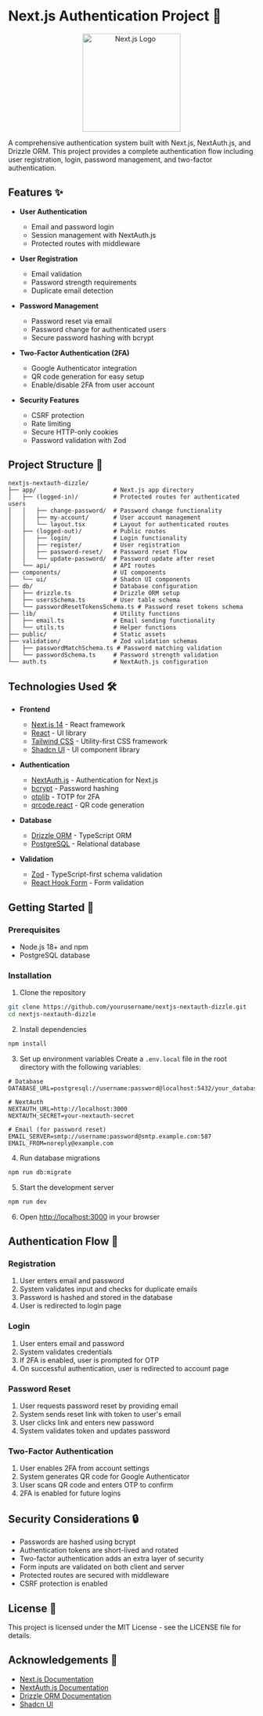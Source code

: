 # Next.js Authentication Project 🚀

<p align="center">
  <img src="https://cdn.freelogovectors.net/wp-content/uploads/2023/09/next-js-logo-freelogovectors.net_.png" alt="Next.js Logo" width="200">
</p>

A comprehensive authentication system built with Next.js, NextAuth.js, and Drizzle ORM. This project provides a complete authentication flow including user registration, login, password management, and two-factor authentication.

## Features ✨

- **User Authentication**
  - Email and password login
  - Session management with NextAuth.js
  - Protected routes with middleware

- **User Registration**
  - Email validation
  - Password strength requirements
  - Duplicate email detection

- **Password Management**
  - Password reset via email
  - Password change for authenticated users
  - Secure password hashing with bcrypt

- **Two-Factor Authentication (2FA)**
  - Google Authenticator integration
  - QR code generation for easy setup
  - Enable/disable 2FA from user account

- **Security Features**
  - CSRF protection
  - Rate limiting
  - Secure HTTP-only cookies
  - Password validation with Zod

## Project Structure 📁

```
nextjs-nextauth-dizzle/
├── app/                      # Next.js app directory
│   ├── (logged-in)/          # Protected routes for authenticated users
│   │   ├── change-password/  # Password change functionality
│   │   ├── my-account/       # User account management
│   │   └── layout.tsx        # Layout for authenticated routes
│   ├── (logged-out)/         # Public routes
│   │   ├── login/            # Login functionality
│   │   ├── register/         # User registration
│   │   ├── password-reset/   # Password reset flow
│   │   └── update-password/  # Password update after reset
│   └── api/                  # API routes
├── components/               # UI components
│   └── ui/                   # Shadcn UI components
├── db/                       # Database configuration
│   ├── drizzle.ts            # Drizzle ORM setup
│   ├── usersSchema.ts        # User table schema
│   └── passwordResetTokensSchema.ts # Password reset tokens schema
├── lib/                      # Utility functions
│   ├── email.ts              # Email sending functionality
│   └── utils.ts              # Helper functions
├── public/                   # Static assets
├── validation/               # Zod validation schemas
│   ├── passwordMatchSchema.ts # Password matching validation
│   └── passwordSchema.ts     # Password strength validation
└── auth.ts                   # NextAuth.js configuration
```

## Technologies Used 🛠️

- **Frontend**
  - [Next.js 14](https://nextjs.org/) - React framework
  - [React](https://reactjs.org/) - UI library
  - [Tailwind CSS](https://tailwindcss.com/) - Utility-first CSS framework
  - [Shadcn UI](https://ui.shadcn.com/) - UI component library

- **Authentication**
  - [NextAuth.js](https://next-auth.js.org/) - Authentication for Next.js
  - [bcrypt](https://www.npmjs.com/package/bcryptjs) - Password hashing
  - [otplib](https://www.npmjs.com/package/otplib) - TOTP for 2FA
  - [qrcode.react](https://www.npmjs.com/package/qrcode.react) - QR code generation

- **Database**
  - [Drizzle ORM](https://orm.drizzle.team/) - TypeScript ORM
  - [PostgreSQL](https://www.postgresql.org/) - Relational database

- **Validation**
  - [Zod](https://zod.dev/) - TypeScript-first schema validation
  - [React Hook Form](https://react-hook-form.com/) - Form validation

## Getting Started 🚀

### Prerequisites

- Node.js 18+ and npm
- PostgreSQL database

### Installation

1. Clone the repository
```bash
git clone https://github.com/yourusername/nextjs-nextauth-dizzle.git
cd nextjs-nextauth-dizzle
```

2. Install dependencies
```bash
npm install
```

3. Set up environment variables
Create a `.env.local` file in the root directory with the following variables:
```
# Database
DATABASE_URL=postgresql://username:password@localhost:5432/your_database

# NextAuth
NEXTAUTH_URL=http://localhost:3000
NEXTAUTH_SECRET=your-nextauth-secret

# Email (for password reset)
EMAIL_SERVER=smtp://username:password@smtp.example.com:587
EMAIL_FROM=noreply@example.com
```

4. Run database migrations
```bash
npm run db:migrate
```

5. Start the development server
```bash
npm run dev
```

6. Open [http://localhost:3000](http://localhost:3000) in your browser

## Authentication Flow 🔄

### Registration
1. User enters email and password
2. System validates input and checks for duplicate emails
3. Password is hashed and stored in the database
4. User is redirected to login page

### Login
1. User enters email and password
2. System validates credentials
3. If 2FA is enabled, user is prompted for OTP
4. On successful authentication, user is redirected to account page

### Password Reset
1. User requests password reset by providing email
2. System sends reset link with token to user's email
3. User clicks link and enters new password
4. System validates token and updates password

### Two-Factor Authentication
1. User enables 2FA from account settings
2. System generates QR code for Google Authenticator
3. User scans QR code and enters OTP to confirm
4. 2FA is enabled for future logins

## Security Considerations 🔒

- Passwords are hashed using bcrypt
- Authentication tokens are short-lived and rotated
- Two-factor authentication adds an extra layer of security
- Form inputs are validated on both client and server
- Protected routes are secured with middleware
- CSRF protection is enabled

## License 📝

This project is licensed under the MIT License - see the LICENSE file for details.

## Acknowledgements 🙏

- [Next.js Documentation](https://nextjs.org/docs)
- [NextAuth.js Documentation](https://next-auth.js.org/getting-started/introduction)
- [Drizzle ORM Documentation](https://orm.drizzle.team/docs/overview)
- [Shadcn UI](https://ui.shadcn.com/)